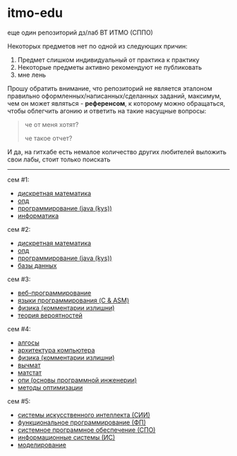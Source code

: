 # itmo-edu

еще один репозиторий дз/лаб ВТ ИТМО (СППО)

Некоторых предметов нет по одной из следующих причин:

1. Предмет слишком индивидуальный от практика к практику
2. Некоторые предметы активно рекомендуют не публиковать
3. мне лень

Прошу обратить внимание, что репозиторий не является эталоном правильно оформленных/написанных/сделанных заданий, максимум, чем он может являться - **референсом**, к которому можно обращаться, чтобы облегчить агонию и ответить на такие насущные вопросы:

> че от меня хотят?
>
> че такое отчет?

И да, на гитхабе есть немалое количество других любителей выложить свои лабы, стоит только поискать

---

сем #1:

- [дискретная математика](/discrete-maths/)
- [опд](/opd/)
- [программирование (java (kys))](/programming/)
- [информатика](/informatics/)

сем #2:

- [дискретная математика](/discrete-maths/)
- [опд](/opd/)
- [программирование (java (kys))](/programming/)
- [базы данных](/db/)

сем #3:

- [веб-программирование](/web/)
- [языки программирования (C & ASM)](/programming-languages/)
- [физика (комментарии излишни)](/physics/)
- [теория вероятностей](/probability-theory/)

сем #4:

- [алгосы](/algo/)
- [архитектура компьютера](/comp-arch/)
- [физика (комментарии излишни)](/physics/)
- [вычмат](/comp-maths/)
- [матстат](/math-stats/)
- [опи (основы программной инженерии)](/se-fundamentals/)
- [методы оптимизации](/optimization-methods/)

сем #5:

- [системы искусственного интеллекта (СИИ)](/ai-systems/)
- [функциональное программирование (ФП)](/functional-programming/)
- [системное программное обеспечение (СПО)](/system-software/)
- [информационные системы (ИС)](/information-systems/)
- [моделирование](/modeling/)
